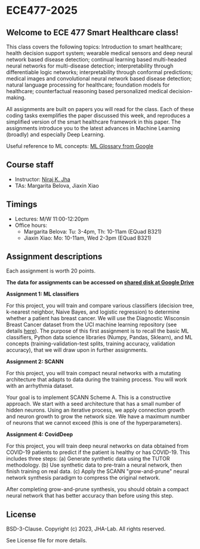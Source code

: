 # ECE477-2025

## Welcome to ECE 477 Smart Healthcare class!

This class covers the following topics:
Introduction to smart healthcare; health decision support system; wearable medical sensors and deep neural network based disease detection; continual learning based multi-headed neural networks for multi-disease detection; interpretability through differentiable logic networks; interpretability through conformal predictions; medical images and convolutional neural network based disease detection; natural language processing for healthcare; foundation models for healthcare; counterfactual reasoning based personalized medical decision-making.

All assignments are built on papers you will read for the class.
Each of these coding tasks exemplifies the paper discussed this week, and reproduces a simplified version of the smart healthcare framework in this paper.
The assignments introduce you to the latest advances in Machine Learning (broadly) and especially Deep Learning.

Useful reference to ML concepts: [ML Glossary from Google](https://developers.google.com/machine-learning/glossary#multi-class)

## Course staff

* Instructor: [Niraj K. Jha](https://www.princeton.edu/~jha/)
* TAs: Margarita Belova, Jiaxin Xiao

## Timings

* Lectures: M/W 11:00-12:20pm 
* Office hours:
    * Margarita Belova: Tu: 3-4pm, Th: 10-11am (EQuad B321)
    * Jiaxin Xiao: Mo: 10-11am, Wed 2-3pm (EQuad B321)

## Assignment descriptions

Each assignment is worth 20 points.

**The data for assignments can be accessed on [shared disk at Google Drive](https://drive.google.com/drive/u/0/folders/0ABIZHKB-QPnRUk9PVA)**


**Assignment 1: ML classifiers**

For this project, you will train and compare various classifiers (decision tree, k-nearest neighbor, Naive Bayes, and logistic regression) to determine whether a patient has breast cancer.
We will use the Diagnostic Wisconsin Breast Cancer dataset from the UCI machine learning repository (see details [here](https://archive.ics.uci.edu/dataset/17/breast+cancer+wisconsin+diagnostic)).
The purpose of this first assignment is to recall the basic ML classifiers, Python data science libraries (Numpy, Pandas, Sklearn), and ML concepts (training-validation-test splits, training accuracy, validation accuracy), that we will draw upon in further assignments.

**Assignment 2: SCANN**

For this project, you will train compact neural networks with a mutating architecture that adapts to data during the training process. You will work with an arrhythmia dataset.

Your goal is to implement SCANN Scheme A. This is a constructive approach. We start with a seed architecture that has a small number of hidden neurons. Using an iterative process, we apply connection growth and neuron growth to grow the network size. We have a maximum number of neurons that we cannot exceed (this is one of the hyperparameters).

**Assignment 4: CovidDeep**

For this project, you will train deep neural networks on data obtained from COVID-19 patients to predict if the patient is healthy or has COVID-19. This includes three steps:
(a) Generate synthetic data using the TUTOR methodology.
(b) Use synthetic data to pre-train a neural network, then finish training on real data.
(c) Apply the SCANN "grow-and-prune" neural network synthesis paradigm to compress the original network.

After completing grow-and-prune synthesis, you should obtain a compact neural network that has better accuracy than before using this step.



## License

BSD-3-Clause. 
Copyright (c) 2023, JHA-Lab.
All rights reserved.

See License file for more details.
